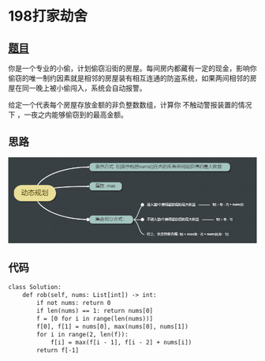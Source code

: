 # 198打家劫舍

## [题目](https://leetcode-cn.com/problems/house-robber/)

你是一个专业的小偷，计划偷窃沿街的房屋。每间房内都藏有一定的现金，影响你偷窃的唯一制约因素就是相邻的房屋装有相互连通的防盗系统，如果两间相邻的房屋在同一晚上被小偷闯入，系统会自动报警。

给定一个代表每个房屋存放金额的非负整数数组，计算你 不触动警报装置的情况下 ，一夜之内能够偷窃到的最高金额。

## 思路

![198](pic/198打家劫舍.png)

## 代码

    class Solution:
        def rob(self, nums: List[int]) -> int:
            if not nums: return 0
            if len(nums) == 1: return nums[0]
            f = [0 for i in range(len(nums))]
            f[0], f[1] = nums[0], max(nums[0], nums[1])
            for i in range(2, len(f)):
                f[i] = max(f[i - 1], f[i - 2] + nums[i])
            return f[-1]
